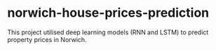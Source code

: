 # norwich-house-prices-prediction
This project utilised deep learning models (RNN and LSTM) to predict property prices in Norwich.
